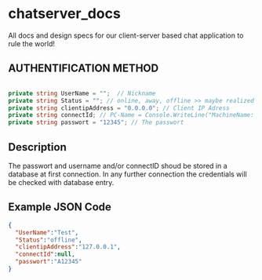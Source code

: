 # chatserver_docs
All docs and design specs for our client-server based chat application to rule the world!

## AUTHENTIFICATION METHOD
```csharp

private string UserName = "";  // Nickname
private string Status = ""; // online, away, offline >> maybe realized with State Pattern?
private string clientipAddress = "0.0.0.0"; // Client IP Adress
private string connectId; // PC-Name = Console.WriteLine("MachineName: {0}", Environment.MachineName);
private string passwort = "12345"; // The passwort

```

## Description

The passwort and username and/or connectID shoud be stored in a database at first connection.
In any further connection the credentials will be checked with database entry.


## Example JSON Code

```json
{
  "UserName":"Test",
  "Status":"offline",
  "clientipAddress":"127.0.0.1",
  "connectId":null,
  "passwort":"A12345"
}
```

